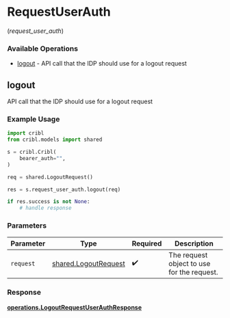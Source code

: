 # RequestUserAuth
(*request_user_auth*)

### Available Operations

* [logout](#logout) - API call that the IDP should use for a logout request

## logout

API call that the IDP should use for a logout request

### Example Usage

```python
import cribl
from cribl.models import shared

s = cribl.Cribl(
    bearer_auth="",
)

req = shared.LogoutRequest()

res = s.request_user_auth.logout(req)

if res.success is not None:
    # handle response
```

### Parameters

| Parameter                                                    | Type                                                         | Required                                                     | Description                                                  |
| ------------------------------------------------------------ | ------------------------------------------------------------ | ------------------------------------------------------------ | ------------------------------------------------------------ |
| `request`                                                    | [shared.LogoutRequest](../../models/shared/logoutrequest.md) | :heavy_check_mark:                                           | The request object to use for the request.                   |


### Response

**[operations.LogoutRequestUserAuthResponse](../../models/operations/logoutrequestuserauthresponse.md)**


